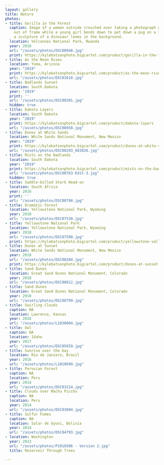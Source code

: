 ```yaml
---
layout: gallery
title: Nature
photos:
- title: Gorilla in the Forest
  caption: Image of a woman outside crouched over taking a photograph of a subject
    out of frame while a young girl bends down to pet down a pug on a leash while
    a sculpture of a dinosaur looms in the background.
  location: Volcanoes National Park, Rwanda
  year: 2016
  url: "/assets/photos/DSC00948.jpg"
  print: https://kylebatsonphoto.bigcartel.com/product/gorilla-in-the-forest-rwanda
- title: As the Moon Rises
  location: Yuma, Arizona
  year: "2019"
  print: https://kylebatsonphoto.bigcartel.com/product/as-the-moon-rises
  url: "/assets/photos/DSC01610.jpg"
- title: Badlands Sunset
  location: South Dakota
  year: "2019"
  print: ''
  url: "/assets/photos/DSC09201.jpg"
  hidden: true
- title: Dakota Layers
  location: South Dakota
  year: "2019"
  print: https://kylebatsonphoto.bigcartel.com/product/dakota-layers
  url: "/assets/photos/DSC08958.jpg"
- title: Dunes at White Sands
  location: White Sands National Monument, New Mexico
  year: "2019"
  print: https://kylebatsonphoto.bigcartel.com/product/dunes-at-white-sands
  url: "/assets/photos/DSC08293_683826.jpg"
- title: Mists on the Badlands
  location: South Dakota
  year: "2019"
  print: https://kylebatsonphoto.bigcartel.com/product/mists-on-the-badlands
  url: "/assets/photos/DSC08763-Edit-3.jpg"
  hidden: true
- title: Saddle-billed Stork Head-on
  location: South Africa
  year: 2016
  print: ''
  url: "/assets/photos/DSC00798.jpg"
- title: Dramatic Forest
  location: Yellowstone National Park, Wyoming
  year: 2018
  url: "/assets/photos/DSC07530.jpg"
- title: Yellowstone National Park
  location: Yellowstone National Park, Wyoming
  year: 2018
  url: "/assets/photos/DSC07590.jpg"
  print: https://kylebatsonphoto.bigcartel.com/product/yellowstone-valley
- title: Dunes at Sunset
  location: White Sands National Monument, New Mexico
  year: 2018
  url: "/assets/photos/DSC08284.jpg"
  print: https://kylebatsonphoto.bigcartel.com/product/dunes-at-sunset
- title: Sand Dunes
  location: Great Sand Dunes National Monument, Colorado
  year: 2018
  url: "/assets/photos/DSC08812.jpg"
- title: Sand Dunes
  location: Great Sand Dunes National Monument, Colorado
  year: 2018
  url: "/assets/photos/DSC08799.jpg"
- title: Swirling Clouds
  caption: NA
  location: Lawrence, Kansas
  year: 2016
  url: "/assets/photos/L1030604.jpg"
- title: Owl
  caption: NA
  location: Idaho
  year: 2017
  url: "/assets/photos/DSC05659.jpg"
- title: Sunrise over the bay
  location: Rio de Janiero, Brazil
  year: 2016
  url: "/assets/photos/L1010699.jpg"
- title: Peruvian Forest
  caption: NA
  location: Peru
  year: 2014
  url: "/assets/photos/DSC03214.jpg"
- title: Clouds over Machu Picchu
  caption: NA
  location: Peru
  year: 2014
  url: "/assets/photos/DSC03604.jpg"
- title: Sulfur Fumes
  caption: NA
  location: Salar de Uyuni, Bolivia
  year: 2014
  url: "/assets/photos/DSC04793.jpg"
- location: Washington
  year: 2013
  url: "/assets/photos/P1010506 - Version 2.jpg"
  title: Reservoir Through Trees

---
```

